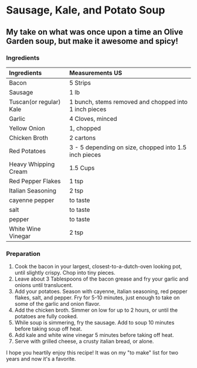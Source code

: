 # Sausage, Kale, and Potato Soup

## My take on what was once upon a time an Olive Garden soup, but make it awesome and spicy! 

### Ingredients 
|Ingredients | Measurements US |
|:--- |:--- |
| Bacon | 5 Strips|
| Sausage | 1 lb |
| Tuscan(or regular) Kale | 1 bunch, stems removed and chopped into 1 inch pieces|
| Garlic | 4 Cloves, minced|
| Yellow Onion | 1, chopped |
| Chicken Broth | 2 cartons|
| Red Potatoes | 3 - 5 depending on size, chopped into 1.5 inch pieces |
| Heavy Whipping Cream | 1.5 Cups|
| Red Pepper Flakes | 1 tsp |
| Italian Seasoning | 2 tsp|
| cayenne pepper | to taste |
| salt | to taste | 
| pepper | to taste | 
| White Wine Vinegar | 2 tsp|


### Preparation

1. Cook the bacon in your largest, closest-to-a-dutch-oven looking pot, until slightly crispy. Chop into tiny pieces.  
2. Leave about 3 Tablespoons of the bacon grease and fry your garlic and onions until translucent. 
3. Add your potatoes. Season with cayenne, italian seasoning, red pepper flakes, salt, and pepper.  Fry for 5-10 minutes, just enough to take on some of the garlic and onion flavor. 
4. Add the chicken broth. Simmer on low for up to 2 hours, or until the potatoes are fully cooked. 
5. While soup is simmering, fry the sausage. Add to soup 10 minutes before taking soup off heat. 
6. Add kale and white wine vinegar 5 minutes before taking off heat. 
7. Serve with grilled cheese, a crusty italian bread, or alone. 

I hope you heartily enjoy this recipe! It was on my "to make" list for two years and now it's a favorite. 


